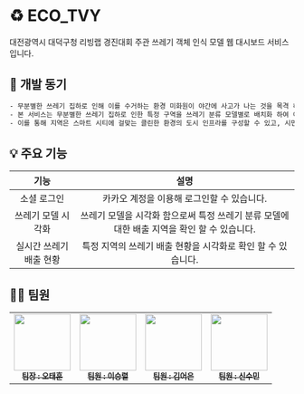 # ♻️ ECO_TVY

대전광역시 대덕구청 리빙랩 경진대회 주관 쓰레기 객체 인식 모델 웹 대시보드 서비스입니다.

## 📝 개발 동기

```sh
- 무분별한 쓰레기 집하로 인해 이를 수거하는 환경 미화원이 야간에 사고가 나는 것을 목격 하였습니다. 그로 인해 도시의 환경 미화원 분들의 안전성을 고려하였습니다.
- 본 서비스는 무분별한 쓰레기 집하로 인한 특정 구역을 쓰레기 분류 모델별로 배치화 하여 이를 대시보드의 서비스로 제공합니다.
- 이를 통해 지역은 스마트 시티에 걸맞는 클린한 환경의 도시 인프라를 구성할 수 있고, 시민들은 모델화된 쓰레기 분류를 통해 체계적으로 쓰레기 배출을 할 수 있게 됩니다.
```

## 💡 주요 기능

|기능|설명|
|:---:|:---:|
|소셜 로그인|카카오 계정을 이용해 로그인할 수 있습니다.|
|쓰레기 모델 시각화|쓰레기 모델을 시각화 함으로써 특정 쓰레기 분류 모델에 대한 배출 지역을 확인 할 수 있습니다.|
|실시간 쓰레기 배출 현황|특정 지역의 쓰레기 배출 현황을 시각화로 확인 할 수 있습니다.|

<!--
## 💻 전체 서버 구조

<img width="1300" alt="전체 서버" src="https://github.com/SP0F0/.github/assets/62829894/06ba3977-6e72-429d-af49-e8a55ebdb02e">

## 💻 포트폴리오 서버 구조

<img width="1357" alt="포트폴리오 서버" src="https://github.com/SP0F0/.github/assets/62829894/79199e99-12db-47ef-9e81-e1a172441a5a">

## 💻 인증 서버 구조

<img width="1345" alt="인증 서버" src="https://github.com/SP0F0/.github/assets/62829894/c97a331d-f289-49cc-9f61-05ef57898352">

## 💻 주식 서버 구조

<img width="1336" alt="주식 서버" src="https://github.com/SP0F0/.github/assets/62829894/6d70d05b-d4a4-441b-8399-a33634b729da">

## 💾 AWS를 활용한 배포 흐름

<img width="1405" alt="배포1" src="https://github.com/SP0F0/.github/assets/62829894/bcc6714e-c801-4ab2-9500-10b123c8698b">


## 💾 Krampoline을 활용한 배포 흐름

<img width="1321" alt="배포2" src="https://github.com/SP0F0/.github/assets/62829894/a4db8007-7d60-4d5f-9266-510616268a59">
-->

## 🧑‍🦲 팀원

<table>
  <tbody>
    <tr>
      <td align="center"><a href="https://github.com/rosieoh"><img src="![72b99b68aaaedc08-sticker](https://github.com/ECO-TVY/.github/assets/104690434/21bb92ea-7773-4f0f-b814-f8b9489bff7a)" width="100px;" alt=""/><br /><sub><b>팀장 : 오태훈</b></sub></a><br /></td>
      <td align="center"><a href="https://github.com/re2panda"><img src="https://github.com/SP0F0/.github/assets/62829894/5b52e275-93ec-4117-9541-42d9ee4d2c6a" width="100px;" alt=""/><br /><sub><b>팀원 : 이승렬</b></sub></a><br /></td>
      <td align="center"><a href="https://github.com/keg51051"><img src="https://github.com/SP0F0/.github/assets/62829894/89996fac-c626-44e8-ba10-3dcc17252079" width="100px;" alt=""/><br /><sub><b>팀원 : 김어은</b></sub></a><br /></td>
      <td align="center"><a href="https://github.com/h0725j"><img src="https://github.com/SP0F0/.github/assets/62829894/fc0c73b5-3bdc-4edf-8c7f-b7b8eff9bf67" width="100px;" alt=""/><br /><sub><b>팀원 : 신수민</b></sub></a><br /></td>
    </tr>
  </tbody>
</table>
